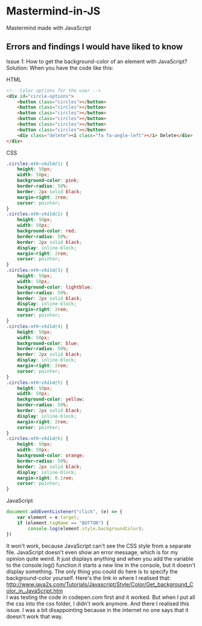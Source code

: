 # Mastermind-in-JS
Mastermind made with JavaScript

## Errors and findings I would have liked to know
Issue 1: How to get the background-color of an element with JavaScript?<br>
Solution: When you have the code like this:

HTML
```html
<!-- Color options for the user -->
<div id="circle-options">
    <button class="circles"></button>
    <button class="circles"></button>
    <button class="circles"></button>
    <button class="circles"></button>
    <button class="circles"></button>
    <button class="circles"></button>
    <div class="delete"><i class="fa fa-angle-left"></i> Delete</div>
</div>
```

CSS
```css
.circles:nth-child(1) {
    height: 50px;
    width: 50px;
    background-color: pink;
    border-radius: 50%;
    border: 2px solid black;
    margin-right: 2rem;
    cursor: pointer;
}
.circles:nth-child(2) {
    height: 50px;
    width: 50px;
    background-color: red;
    border-radius: 50%;
    border: 2px solid black;
    display: inline-block;
    margin-right: 2rem;
    cursor: pointer;
}
.circles:nth-child(3) {
    height: 50px;
    width: 50px;
    background-color: lightblue;
    border-radius: 50%;
    border: 2px solid black;
    display: inline-block;
    margin-right: 2rem;
    cursor: pointer;
}
.circles:nth-child(4) {
    height: 50px;
    width: 50px;
    background-color: blue;
    border-radius: 50%;
    border: 2px solid black;
    display: inline-block;
    margin-right: 2rem;
    cursor: pointer;
}
.circles:nth-child(5) {
    height: 50px;
    width: 50px;
    background-color: yellow;
    border-radius: 50%;
    border: 2px solid black;
    display: inline-block;
    margin-right: 2rem;
    cursor: pointer;
}
.circles:nth-child(6) {
    height: 50px;
    width: 50px;
    background-color: orange;
    border-radius: 50%;
    border: 2px solid black;
    display: inline-block;
    margin-right: 0.1rem;
    cursor: pointer;
}
```

JavaScript
```javascript
document.addEventListener("click", (e) => {
    var element = e.target;
    if (element.tagName == "BUTTON") {
        console.log(element.style.backgroundColor);
})
```
It won't work, because JavaScript can't see the CSS style from a separate file. 
JavaScript doesn't even show an error message, which is for my opinion quite weird. It just displays anything and when you add the variable to the console.log() function it starts a new line in the console, but it doesn't display something.
The only thing you could do here is to specify the background-color yourself.
Here's the link in where I realised that: <br>
http://www.java2s.com/Tutorials/Javascript/Style/Color/Get_background_Color_in_JavaScript.htm <br>
I was testing the code in codepen.com first and it worked. But when I put all the css into the css folder, I didn't work anymore.
And there I realised this issue. I was a bit disappointing because in the internet no one says that it doesn't work that way.